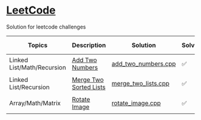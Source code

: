 # [LeetCode](https://www.leetcode.com/)

Solution for leetcode challenges

 | Topics                     | Description                                                                                 | Solution                                                   | Solved? | level    | Runtime | Runtime beats | Memory  | Memory beats |
 | -------------------------- | ------------------------------------------------------------------------------------------- | ---------------------------------------------------------- | ------- | -------- | ------- | ------------- | ------- | ------------ |
 | Linked List/Math/Recursion | [Add Two Numbers](https://leetcode.com/problems/add-two-numbers/description/)               | [add_two_numbers.cpp](add_two_numbers/add_two_numbers.cpp) | ✅       | 🟡 Medium | 13ms    | 40.65%        | 7.20MB  | 🟢 94.83%     |
 | Linked List/Recursion      | [Merge Two Sorted Lists](https://leetcode.com/problems/merge-two-sorted-lists/description/) | [merge_two_lists.cpp](merge_two_lists/merge_two_lists.cpp) | ✅       | 🟢 Easy   | 3ms     | 🟢 84.11%      | 18.37MB | 27.24%       |
 | Array/Math/Matrix          | [Rotate Image](https://leetcode.com/problems/rotate-image/description/)                     | [rotate_image.cpp](rotate_image/rotate_image.cpp)          | ✅       | 🟡 Medium | 0ms     | 🟢 100%        | 855MB   | 🟢 60.14%     |
